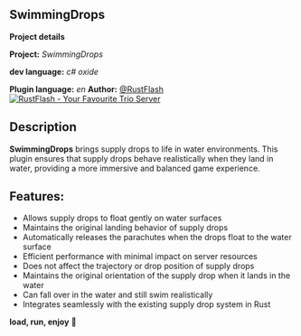## SwimmingDrops

**Project details**

**Project:** *SwimmingDrops*

**dev language:** *c# oxide*

**Plugin language:** *en*
**Author:** [@RustFlash](https://github.com/Flash-Ticker)
[![RustFlash - Your Favourite Trio Server](https://github.com/Flash-Ticker/SwimmingDrops/blob/main/thumb.png)](https://youtu.be/xJzMHkWhYpw?si=Xg3FFy5DJ8DGYJIP)


## Description

**SwimmingDrops** brings supply drops to life in water environments. This plugin ensures that supply drops behave realistically when they land in water, providing a more immersive and balanced game experience.

## Features:
- Allows supply drops to float gently on water surfaces
- Maintains the original landing behavior of supply drops
- Automatically releases the parachutes when the drops float to the water surface
- Efficient performance with minimal impact on server resources
- Does not affect the trajectory or drop position of supply drops
- Maintains the original orientation of the supply drop when it lands in the water
- Can fall over in the water and still swim realistically
- Integrates seamlessly with the existing supply drop system in Rust


**load, run, enjoy** 💝
